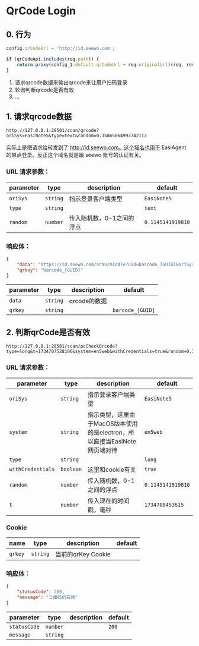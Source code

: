 # QrCode Login

## 0. 行为

```javascript
config.qrCodeUrl = 'http://id.seewo.com';

if (qrCodeApi.includes(req.path)) {
    return proxy(config_1.default.qrCodeUrl + req.originalUrl)(req, res, next);
}
```

1. 请求qrcode数据来输出qrcode来让用户扫码登录
2. 轮询判断qrcode是否有效
3. ...

## 1. 请求qrcode数据

```
http://127.0.0.1:28501/scan/qrcode?oriSys=EasiNote5&type=text&random=0.35865064997742113
```

实际上是把请求给转发到了 http://id.seewo.com。这个域名也用于 EasiAgent 的单点登录。反正这个域名就是跟 seewo 账号的认证有关。

### URL 请求参数：

|parameter|type|description|default|
|-|-|-|-|
| `oriSys` | `string` | 指示登录客户端类型 | `EasiNote5` |
| `type` | `string` | | `text` |
| `random` | `number` | 传入随机数，0-1之间的浮点 | `0.1145141919810` |

### 响应体：

```json
{
    "data": "https://id.seewo.com/scan/middle?uid=barcode_[GUID]&oriSys=EasiNote5",
    "qrkey": "barcode_[GUID]"
}
```

|parameter|type|description|default|
|-|-|-|-|
| `data` | `string` | qrcode的数据 ||
| `qrkey` | `string` || `barcode_[GUID]` |

## 2. 判断qrCode是否有效

```
http://127.0.0.1:28501/scan/pcCheckQrcode?type=long&t=1734707528106&system=en5web&withCredentials=true&random=0.3705031403250001
```

### URL 请求参数：

|parameter|type|description|default|
|-|-|-|-|
| `oriSys` | `string` | 指示登录客户端类型 | `EasiNote5` |
| `system` | `string` | 指示类型，这里由于MacOS版本使用的是electron，所以直接当EasiNote网页端对待 | `en5web` |
| `type` | `string` || `long` |
| `withCredentials` | `boolean` | 这里和cookie有关 | `true` |
| `random` | `number` | 传入随机数，0-1之间的浮点 | `0.1145141919810` |
| `t` | `number` | 传入现在的时间戳，毫秒 | `1734708453615` |

### Cookie

|name|type|description|default|
|-|-|-|-|
| `qrkey` | `string` | 当前的qrKey Cookie ||

### 响应体：

```json
{
    "statusCode": 200,
    "message": "二维码仍有效"
}
```

|parameter|type|description|default|
|-|-|-|-|
| `statusCode` | `number` || `200` |
| `message` | `string` |||
